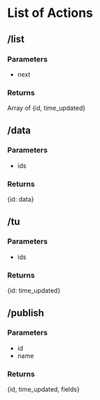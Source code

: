 # List of Actions

## /list
### Parameters
* next
### Returns
Array of {id, time_updated}

## /data
### Parameters
* ids
### Returns
{id: data}

## /tu
### Parameters
* ids
### Returns
{id: time_updated}

## /publish
### Parameters
* id
* name
### Returns
{id, time_updated, fields}

